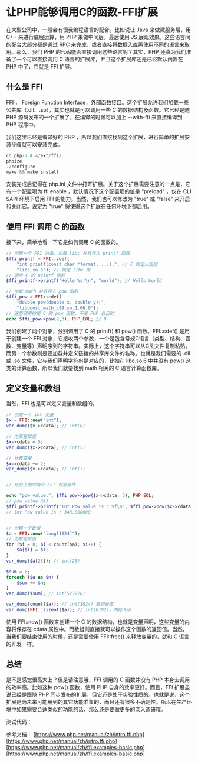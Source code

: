 # 让PHP能够调用C的函数-FFI扩展

在大型公司中，一般会有很我编程语言的配合。比如说让 Java 来做微服务层，用 C++ 来进行底层运算，用 PHP 来做中间层，最后使用 JS 展现效果。这些语言间的配合大部分都是通过 RPC 来完成，或者直接将数据入库再使用不同的语言来取用。那么，我们 PHP 的代码能否直接调用这些语言呢？其实，PHP 还真为我们准备了一个可以直接调用 C 语言的扩展库，并且这个扩展库还是已经默认内置在 PHP 中了，它就是 FFI 扩展。

## 什么是 FFI 

FFI ， Foreign Function Interface，外部函数接口。这个扩展允许我们加载一些公共库（.dll、.so），其实也就是可以调用一些 C 的数据结构及函数。它已经是随 PHP 源码发布的一个扩展了，在编译的时候可以加上 --with-ffi 来直接编译到 PHP 程序中。

我们这里已经是编译好的 PHP ，所以我们直接找到这个扩展，进行简单的扩展安装步骤就可以安装完成。

```php
cd php-7.4.4/ext/ffi/
phpize
./configure
make && make install
```

安装完成后记得在 php.ini 文件中打开扩展。关于这个扩展需要注意的一点是，它有一个配置项为 ffi.enable ，默认情况下这个配置项的值是 "preload" ，仅在 CLI SAPI 环境下启用 FFI 的能力。当然，我们也可以修改为 "true" 或 "false" 来开启和关闭它。设定为 "true" 将使得这个扩展在任何环境下都启用。

## 使用 FFI 调用 C 的函数

接下来，简单地看一下它是如何调用 C 的函数的。

```php
// 创建一个 FFI 对象，加载 libc 并且导入 printf 函数
$ffi_printf = FFI::cdef(
    "int printf(const char *format, ...);", // C 的定义规则
    "libc.so.6"); // 指定 libc 库
// 调用 C 的 printf 函数
$ffi_printf->printf("Hello %s!\n", "world"); // Hello World

// 加载 math 并且导入 pow 函数
$ffi_pow = FFI::cdef(
    "double pow(double x, double y);", 
    "libboost_math_c99.so.1.66.0");
// 这里调用的是 C 的 pow 函数，不是 PHP 自己的
echo $ffi_pow->pow(2,3), PHP_EOL; // 8
```

我们创建了两个对象，分别调用了 C 的 printf() 和 pow() 函数。FFI::cdef() 是用于创建一个 FFI 对象，它接收两个参数，一个是包含常规C语言（类型、结构、函数、变量等）声明序列的字符串。实际上，这个字符串可以从C头文件复制粘贴。而另一个参数则是要加载并定义链接的共享库文件的名称。也就是我们需要的 .dll 或 .so 文件，它与我们声明字符串是对应的，比如在 libc.so.6 中并没有 pow() 这类的计算函数，所以我们就要找到 math 相关的 C 语言计算函数库。

## 定义变量和数组

当然，FFI 也是可以定义变量和数组的。

```php
// 创建一个 int 变量
$x = FFI::new("int");
var_dump($x->cdata); // int(0)

// 为变量赋值
$x->cdata = 5;
var_dump($x->cdata); // int(5)

// 计算变量
$x->cdata += 2;
var_dump($x->cdata); // int(7)


// 结合上面的两个 FFI 对象操作

echo "pow value:", $ffi_pow->pow($x->cdata, 3), PHP_EOL;
// pow value:343
$ffi_printf->printf("Int Pow value is : %f\n", $ffi_pow->pow($x->cdata, 3));
// Int Pow value is : 343.000000


// 创建一个数组
$a = FFI::new("long[1024]");
// 为数组赋值
for ($i = 0; $i < count($a); $i++) {
    $a[$i] = $i;
}
var_dump($a[25]); // int(25)

$sum = 0;
foreach ($a as $n) {
    $sum += $n;
}
var_dump($sum); // int(523776)

var_dump(count($a)); // int(1024) 数组长度
var_dump(FFI::sizeof($a)); // int(8192)，内存大小
```

使用 FFI::new() 函数来创建一个 C 的数据结构，也就是变量声明，这些变量的内容将保存在 cdata 属性中。而数组则直接就可以操作这个函数的返回值。当然，当我们要结束使用的时候，还是需要使用 FFI::free() 来释放变量的，就和 C 语言的开发一样。

## 总结

是不是感觉很高大上？但是请注意哦，FFI 调用的 C 函数并没有 PHP 本身去调用的效率高。比如这种 pow() 函数，使用 PHP 自身的效率更好。而且，FFI 扩展虽说已经是跟随 PHP 同步发布的扩展，但它还是处于实验性质的。也就是说，这个扩展是为未来可能用到的其它功能准备的，而且还有很多不确定性。所以在生产环境中如果需要合适类似的功能的话，那么还是要做更多的深入调研哦。

测试代码：


参考文档：
[https://www.php.net/manual/zh/intro.ffi.php][https://www.php.net/manual/zh/intro.ffi.php]
[https://www.php.net/manual/zh/ffi.examples-basic.php][https://www.php.net/manual/zh/ffi.examples-basic.php]
